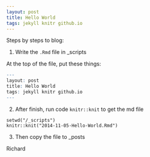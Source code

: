 ```yaml
---
layout: post
title: Hello World
tags: jekyll knitr github.io
---
```


Steps by steps to blog:
1. Write the `.Rmd` file in _scripts

At the top of the file, put these things:
```r
---
layout: post
title: Hello World
tags: jekyll knitr github.io
---
```
2. After finish, run code `knitr::knit` to get the md file

```{r usage, eval=FALSE, echo = FALSE}
setwd("/_scripts")
knitr::knit("2014-11-05-Hello-World.Rmd")
```
3. Then copy the file to _posts

Richard

